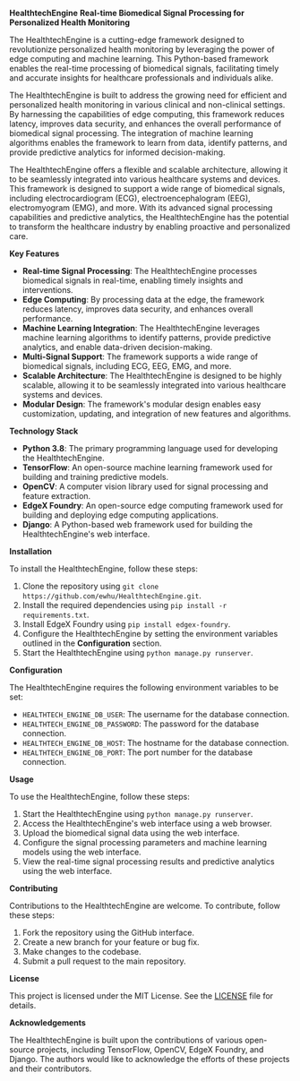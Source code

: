 **HealthtechEngine**
**Real-time Biomedical Signal Processing for Personalized Health Monitoring**

The HealthtechEngine is a cutting-edge framework designed to revolutionize personalized health monitoring by leveraging the power of edge computing and machine learning. This Python-based framework enables the real-time processing of biomedical signals, facilitating timely and accurate insights for healthcare professionals and individuals alike.

The HealthtechEngine is built to address the growing need for efficient and personalized health monitoring in various clinical and non-clinical settings. By harnessing the capabilities of edge computing, this framework reduces latency, improves data security, and enhances the overall performance of biomedical signal processing. The integration of machine learning algorithms enables the framework to learn from data, identify patterns, and provide predictive analytics for informed decision-making.

The HealthtechEngine offers a flexible and scalable architecture, allowing it to be seamlessly integrated into various healthcare systems and devices. This framework is designed to support a wide range of biomedical signals, including electrocardiogram (ECG), electroencephalogram (EEG), electromyogram (EMG), and more. With its advanced signal processing capabilities and predictive analytics, the HealthtechEngine has the potential to transform the healthcare industry by enabling proactive and personalized care.

**Key Features**

* **Real-time Signal Processing**: The HealthtechEngine processes biomedical signals in real-time, enabling timely insights and interventions.
* **Edge Computing**: By processing data at the edge, the framework reduces latency, improves data security, and enhances overall performance.
* **Machine Learning Integration**: The HealthtechEngine leverages machine learning algorithms to identify patterns, provide predictive analytics, and enable data-driven decision-making.
* **Multi-Signal Support**: The framework supports a wide range of biomedical signals, including ECG, EEG, EMG, and more.
* **Scalable Architecture**: The HealthtechEngine is designed to be highly scalable, allowing it to be seamlessly integrated into various healthcare systems and devices.
* **Modular Design**: The framework's modular design enables easy customization, updating, and integration of new features and algorithms.

**Technology Stack**

* **Python 3.8**: The primary programming language used for developing the HealthtechEngine.
* **TensorFlow**: An open-source machine learning framework used for building and training predictive models.
* **OpenCV**: A computer vision library used for signal processing and feature extraction.
* **EdgeX Foundry**: An open-source edge computing framework used for building and deploying edge computing applications.
* **Django**: A Python-based web framework used for building the HealthtechEngine's web interface.

**Installation**

To install the HealthtechEngine, follow these steps:

1. Clone the repository using `git clone https://github.com/ewhu/HealthtechEngine.git`.
2. Install the required dependencies using `pip install -r requirements.txt`.
3. Install EdgeX Foundry using `pip install edgex-foundry`.
4. Configure the HealthtechEngine by setting the environment variables outlined in the **Configuration** section.
5. Start the HealthtechEngine using `python manage.py runserver`.

**Configuration**

The HealthtechEngine requires the following environment variables to be set:

* `HEALTHTECH_ENGINE_DB_USER`: The username for the database connection.
* `HEALTHTECH_ENGINE_DB_PASSWORD`: The password for the database connection.
* `HEALTHTECH_ENGINE_DB_HOST`: The hostname for the database connection.
* `HEALTHTECH_ENGINE_DB_PORT`: The port number for the database connection.

**Usage**

To use the HealthtechEngine, follow these steps:

1. Start the HealthtechEngine using `python manage.py runserver`.
2. Access the HealthtechEngine's web interface using a web browser.
3. Upload the biomedical signal data using the web interface.
4. Configure the signal processing parameters and machine learning models using the web interface.
5. View the real-time signal processing results and predictive analytics using the web interface.

**Contributing**

Contributions to the HealthtechEngine are welcome. To contribute, follow these steps:

1. Fork the repository using the GitHub interface.
2. Create a new branch for your feature or bug fix.
3. Make changes to the codebase.
4. Submit a pull request to the main repository.

**License**

This project is licensed under the MIT License. See the [LICENSE](https://github.com/ewhu/HealthtechEngine/blob/main/LICENSE) file for details.

**Acknowledgements**

The HealthtechEngine is built upon the contributions of various open-source projects, including TensorFlow, OpenCV, EdgeX Foundry, and Django. The authors would like to acknowledge the efforts of these projects and their contributors.
